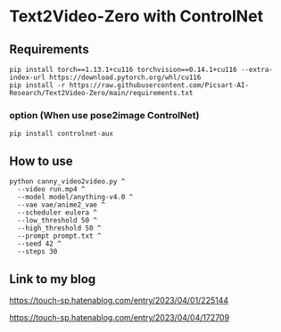 # Text2Video-Zero with ControlNet

## Requirements

~~~
pip install torch==1.13.1+cu116 torchvision==0.14.1+cu116 --extra-index-url https://download.pytorch.org/whl/cu116
pip install -r https://raw.githubusercontent.com/Picsart-AI-Research/Text2Video-Zero/main/requirements.txt
~~~

### option (When use pose2image ControlNet)

~~~
pip install controlnet-aux
~~~

## How to use

~~~
python canny_video2video.py ^
  --video run.mp4 ^
  --model model/anything-v4.0 ^
  --vae vae/anime2_vae ^
  --scheduler eulera ^
  --low_threshold 50 ^
  --high_threshold 50 ^
  --prompt prompt.txt ^
  --seed 42 ^
  --steps 30
~~~

## Link to my blog

https://touch-sp.hatenablog.com/entry/2023/04/01/225144

https://touch-sp.hatenablog.com/entry/2023/04/04/172709

